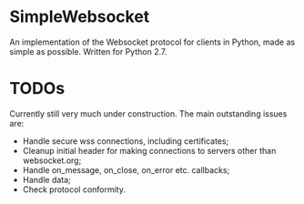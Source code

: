 SimpleWebsocket
===============

An implementation of the Websocket protocol for clients in Python, made as simple as possible.
Written for Python 2.7.

TODOs
=====

Currently still very much under construction. The main outstanding issues are:
* Handle secure wss connections, including certificates;
* Cleanup initial header for making connections to servers other than websocket.org;
* Handle on_message, on_close, on_error etc. callbacks;
* Handle data;
* Check protocol conformity.
